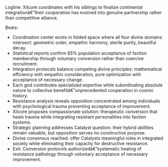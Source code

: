 ﻿---
series: 2
novella: 3
file: S2N3_CH07
type: chapter
pov: Xilcore
setting: Continental coordination center - integration planning
word_target_min: 1201
word_target_max: 2299
status: outline
---
Logline: Xilcore coordinates with his siblings to finalize continental integrationâ€”their cooperation has evolved into genuine partnership rather than competitive alliance.

Beats:
- Coordination center exists in folded space where all four divine domains intersect: geometric order, empathic harmony, sterile purity, beautiful decay.
- Statistical reports confirm 85% population acceptance of faction membership through voluntary conversion rather than coercive recruitment.
- Integration protocols balance competing divine principles: mathematical efficiency with empathic consideration, pure optimization with acceptance of necessary change.
- Each god contributes specialized expertise while subordinating absolute nature to collective benefitâ€”unprecedented cooperation in cosmic history.
- Resistance analysis reveals opposition concentrated among individuals with psychological trauma preventing acceptance of improvement.
- Xilcore proposes compassionate solution: therapeutic conversion that heals trauma while integrating resistant personalities into faction systems.
- Strategic planning addresses Catalyst question: their hybrid abilities remain valuable, but opposition serves no constructive purpose.
- Divine consensus reached: offer Catalysts meaningful roles in integrated society while eliminating their capacity for destructive resistance.
- Exit: Conversion protocols authorizedâ€”systematic healing of resistance pathology through voluntary acceptance of necessary improvement.